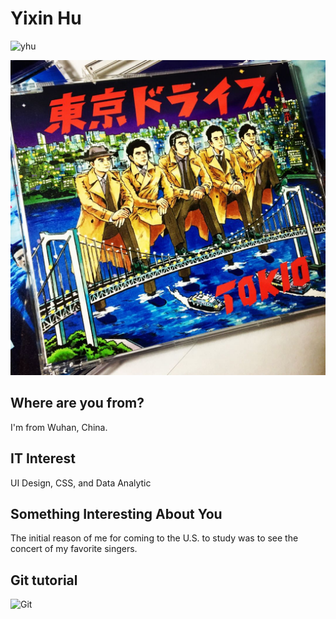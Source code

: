 # Yixin Hu

![yhu](images/yhu.png "yhu")

![v](images/v.jpg "v")

## Where are you from?

I'm from Wuhan, China.

## IT Interest

UI Design, CSS, and Data Analytic

## Something Interesting About You

The initial reason of me for coming to the U.S. to study was to see the concert of my favorite singers.

## Git tutorial

![Git](images/gitit.png "gitit")
